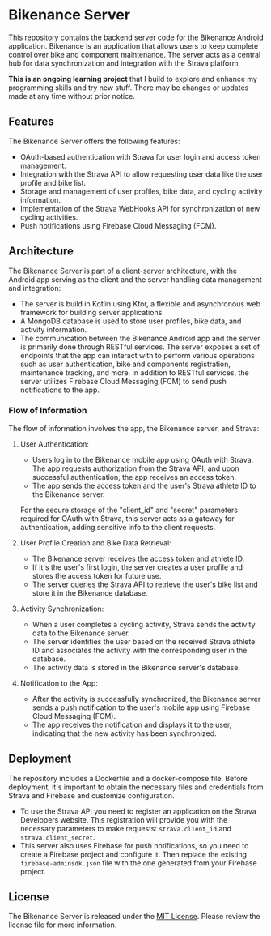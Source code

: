 # Bikenance Server

This repository contains the backend server code for the Bikenance Android application. Bikenance is an application that allows users to keep complete control over bike and component maintenance. The server acts as a central hub for data synchronization and integration with the Strava platform.

**This is an ongoing learning project** that I build to explore and enhance my programming skills and try new stuff. There may be changes or updates made at any time without prior notice.

## Features

The Bikenance Server offers the following features:

- OAuth-based authentication with Strava for user login and access token management.
- Integration with the Strava API to allow requesting user data like the user profile and bike list.
- Storage and management of user profiles, bike data, and cycling activity information.
- Implementation of the Strava WebHooks API for synchronization of new cycling activities.
- Push notifications using Firebase Cloud Messaging (FCM).

## Architecture

The Bikenance Server is part of a client-server architecture, with the Android app serving as the client and the server handling data management and integration:

- The server is build in Kotlin using Ktor, a flexible and asynchronous web framework for building server applications.
- A MongoDB database is used to store user profiles, bike data, and activity information.
- The communication between the Bikenance Android app and the server is primarily done through RESTful services. The server exposes a set of endpoints that the app can interact with to perform various operations such as user authentication, bike and components registration, maintenance tracking, and more. In addition to RESTful services, the server utilizes Firebase Cloud Messaging (FCM) to send push notifications to the app.


### Flow of Information

The flow of information involves the app, the Bikenance server, and Strava:

1. User Authentication:
    - Users log in to the Bikenance mobile app using OAuth with Strava. The app requests authorization from the Strava API, and upon successful authentication, the app receives an access token.
    - The app sends the access token and the user's Strava athlete ID to the Bikenance server.

   For the secure storage of the "client_id" and "secret" parameters required for OAuth with Strava, this server acts as a gateway for authentication, adding sensitive info to the client requests.

2. User Profile Creation and Bike Data Retrieval:
    - The Bikenance server receives the access token and athlete ID.
    - If it's the user's first login, the server creates a user profile and stores the access token for future use.
    - The server queries the Strava API to retrieve the user's bike list and store it in the Bikenance database.

3. Activity Synchronization:
    - When a user completes a cycling activity, Strava sends the activity data to the Bikenance server.
    - The server identifies the user based on the received Strava athlete ID and associates the activity with the corresponding user in the database.
    - The activity data is stored in the Bikenance server's database.

4. Notification to the App:
    - After the activity is successfully synchronized, the Bikenance server sends a push notification to the user's mobile app using Firebase Cloud Messaging (FCM).
    - The app receives the notification and displays it to the user, indicating that the new activity has been synchronized.


## Deployment

The repository includes a Dockerfile and a docker-compose file. Before deployment, it's important 
to obtain the necessary files and credentials from Strava and Firebase and customize configuration.

* To use the Strava API you need to register an application on the Strava Developers website. This registration will provide you with the necessary parameters to make requests: `strava.client_id` and `strava.client_secret`.
* This server also uses Firebase for push notifications, so you need to create a Firebase project and configure it. Then replace the existing `firebase-adminsdk.json` file with the one generated from your Firebase project.

## License

The Bikenance Server is released under the [MIT License](LICENSE.md). Please review the license file for more information.

